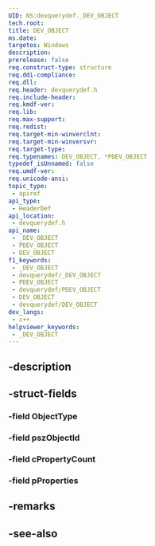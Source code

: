 ```yaml
---
UID: NS:devquerydef._DEV_OBJECT
tech.root: 
title: DEV_OBJECT
ms.date: 
targetos: Windows
description: 
prerelease: false
req.construct-type: structure
req.ddi-compliance: 
req.dll: 
req.header: devquerydef.h
req.include-header: 
req.kmdf-ver: 
req.lib: 
req.max-support: 
req.redist: 
req.target-min-winverclnt: 
req.target-min-winversvr: 
req.target-type: 
req.typenames: DEV_OBJECT, *PDEV_OBJECT
typedef_isUnnamed: false
req.umdf-ver: 
req.unicode-ansi: 
topic_type:
 - apiref
api_type:
 - HeaderDef
api_location:
 - devquerydef.h
api_name:
 - _DEV_OBJECT
 - PDEV_OBJECT
 - DEV_OBJECT
f1_keywords:
 - _DEV_OBJECT
 - devquerydef/_DEV_OBJECT
 - PDEV_OBJECT
 - devquerydef/PDEV_OBJECT
 - DEV_OBJECT
 - devquerydef/DEV_OBJECT
dev_langs:
 - c++
helpviewer_keywords:
 - _DEV_OBJECT
---
```


## -description

## -struct-fields

### -field ObjectType

### -field pszObjectId

### -field cPropertyCount

### -field pProperties

## -remarks

## -see-also

